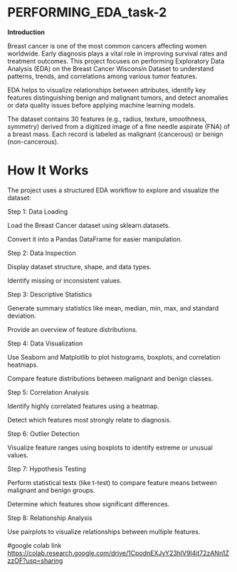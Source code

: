 # PERFORMING_EDA_task-2
**Introduction**

Breast cancer is one of the most common cancers affecting women worldwide. Early diagnosis plays a vital role in improving survival rates and treatment outcomes.
This project focuses on performing Exploratory Data Analysis (EDA) on the Breast Cancer Wisconsin Dataset to understand patterns, trends, and correlations among various tumor features.

EDA helps to visualize relationships between attributes, identify key features distinguishing benign and malignant tumors, and detect anomalies or data quality issues before applying machine learning models.

The dataset contains 30 features (e.g., radius, texture, smoothness, symmetry) derived from a digitized image of a fine needle aspirate (FNA) of a breast mass. Each record is labeled as malignant (cancerous) or benign (non-cancerous).

# How It Works

The project uses a structured EDA workflow to explore and visualize the dataset:

Step 1: Data Loading

Load the Breast Cancer dataset using sklearn.datasets.

Convert it into a Pandas DataFrame for easier manipulation.

Step 2: Data Inspection

Display dataset structure, shape, and data types.

Identify missing or inconsistent values.

Step 3: Descriptive Statistics

Generate summary statistics like mean, median, min, max, and standard deviation.

Provide an overview of feature distributions.

Step 4: Data Visualization

Use Seaborn and Matplotlib to plot histograms, boxplots, and correlation heatmaps.

Compare feature distributions between malignant and benign classes.

Step 5: Correlation Analysis

Identify highly correlated features using a heatmap.

Detect which features most strongly relate to diagnosis.

Step 6: Outlier Detection

Visualize feature ranges using boxplots to identify extreme or unusual values.

Step 7: Hypothesis Testing

Perform statistical tests (like t-test) to compare feature means between malignant and benign groups.

Determine which features show significant differences.

Step 8: Relationship Analysis

Use pairplots to visualize relationships between multiple features.





#google colab link
https://colab.research.google.com/drive/1CpodnEXJyY23hlV9l4it72zANn1ZzzOF?usp=sharing
